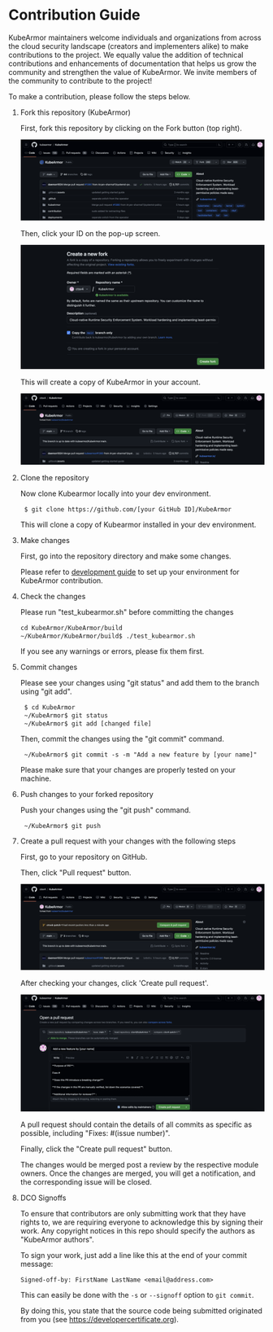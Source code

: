 # Contribution Guide

KubeArmor maintainers welcome individuals and organizations from across the cloud security landscape (creators and implementers alike) to make contributions to the project. We equally value the addition of technical contributions and enhancements of documentation that helps us grow the community and strengthen the value of KubeArmor. We invite members of the community to contribute to the project!

To make a contribution, please follow the steps below.


1. Fork this repository \(KubeArmor\)

   First, fork this repository by clicking on the Fork button \(top right\).

   ![fork button](../.gitbook/assets/fork_button.png)  

   Then, click your ID on the pop-up screen.

   ![fork screen](../.gitbook/assets/fork_screen.png)  

   This will create a copy of KubeArmor in your account.

   ![fork repo](../.gitbook/assets/forked_repo.png)  

2. Clone the repository

   Now clone Kubearmor locally into your dev environment.

   ```text
    $ git clone https://github.com/[your GitHub ID]/KubeArmor
   ```

   This will clone a copy of Kubearmor installed in your dev environment.

3. Make changes

   First, go into the repository directory and make some changes.

   Please refer to [development guide](development_guide.md) to set up your environment for KubeArmor contribution.  

4. Check the changes

   Please run "test_kubearmor.sh" before committing the changes

   ```text
   cd KubeArmor/KubeArmor/build
   ~/KubeArmor/KubeArmor/build$ ./test_kubearmor.sh
   ```

   If you see any warnings or errors, please fix them first.

5. Commit changes

   Please see your changes using "git status" and add them to the branch using "git add".

   ```text
    $ cd KubeArmor
    ~/KubeArmor$ git status
    ~/KubeArmor$ git add [changed file]
   ```

   Then, commit the changes using the "git commit" command.

   ```text
    ~/KubeArmor$ git commit -s -m "Add a new feature by [your name]"
   ```

   Please make sure that your changes are properly tested on your machine.  

6. Push changes to your forked repository

   Push your changes using the "git push" command.

   ```text
    ~/KubeArmor$ git push
   ```

7. Create a pull request with your changes with the following steps

   First, go to your repository on GitHub.

   Then, click "Pull request" button.

   ![after pull request](../.gitbook/assets/after_pull_request.png)  

   After checking your changes, click 'Create pull request'.

   ![open pull request](../.gitbook/assets/open_pull_request.png)  

   A pull request should contain the details of all commits as specific as possible, including "Fixes: \#\(issue number\)".  

   Finally, click the "Create pull request" button.

   The changes would be merged post a review by the respective module owners. Once the changes are merged, you will get a notification, and the corresponding issue will be closed.

8. DCO Signoffs

   To ensure that contributors are only submitting work that they have rights to, we are requiring everyone to acknowledge this by signing their work. Any copyright notices in this repo should specify the authors as "KubeArmor authors".

   To sign your work, just add a line like this at the end of your commit message:

   ```
   Signed-off-by: FirstName LastName <email@address.com>
   ```

   This can easily be done with the `-s` or `--signoff` option to `git commit`.

   By doing this, you state that the source code being submitted originated from you (see https://developercertificate.org).
